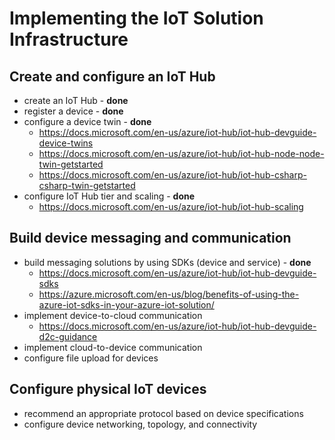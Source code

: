 # Implementing the IoT Solution Infrastructure

## Create and configure an IoT Hub

- create an IoT Hub - **done**
- register a device - **done**
- configure a device twin - **done**
  - https://docs.microsoft.com/en-us/azure/iot-hub/iot-hub-devguide-device-twins
  - https://docs.microsoft.com/en-us/azure/iot-hub/iot-hub-node-node-twin-getstarted
  - https://docs.microsoft.com/en-us/azure/iot-hub/iot-hub-csharp-csharp-twin-getstarted
- configure IoT Hub tier and scaling - **done**
  - https://docs.microsoft.com/en-us/azure/iot-hub/iot-hub-scaling

## Build device messaging and communication

- build messaging solutions by using SDKs (device and service) - **done**
  - https://docs.microsoft.com/en-us/azure/iot-hub/iot-hub-devguide-sdks
  - https://azure.microsoft.com/en-us/blog/benefits-of-using-the-azure-iot-sdks-in-your-azure-iot-solution/
- implement device-to-cloud communication
    - https://docs.microsoft.com/en-us/azure/iot-hub/iot-hub-devguide-d2c-guidance
- implement cloud-to-device communication
- configure file upload for devices

## Configure physical IoT devices

- recommend an appropriate protocol based on device specifications
- configure device networking, topology, and connectivity
